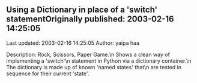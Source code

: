 ## Using a Dictionary in place of a 'switch' statementOriginally published: 2003-02-16 14:25:05 
Last updated: 2003-02-16 14:25:05 
Author: yaipa haa 
 
 Description: Rock, Scissors, Paper Game.\n              Shows a clean way of implementing a 'switch'\n              statement in Python via a dictionary container.\n              The dictionary is made up of known 'named states' that\n              are tested in sequence for their current 'state'.